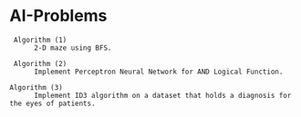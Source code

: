 # AI-Problems
     Algorithm (1)
          2-D maze using BFS.
     
     Algorithm (2)
          Implement Perceptron Neural Network for AND Logical Function.
       
    Algorithm (3)
          Implement ID3 algorithm on a dataset that holds a diagnosis for the eyes of patients.
